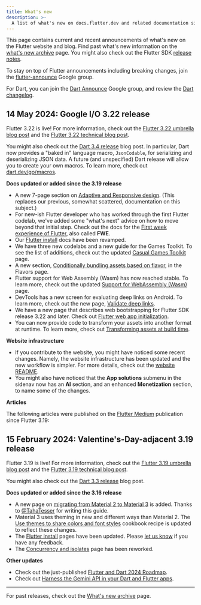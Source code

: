 ```yaml
---
title: What's new
description: >-
  A list of what's new on docs.flutter.dev and related documentation sites.
---
```


This page contains current and recent announcements
of what's new on the Flutter website and blog.
Find past what's new information on the
[what's new archive][] page.
You might also check out the
Flutter SDK [release notes][].

To stay on top of Flutter announcements including
breaking changes,
join the [flutter-announce][] Google group.

For Dart, you can join the [Dart Announce][] Google group,
and review the [Dart changelog][].

[release notes]: /release/release-notes
[flutter-announce]: {{site.groups}}/forum/#!forum/flutter-announce
[Dart Announce]: {{site.groups}}/a/dartlang.org/g/announce
[Dart changelog]: {{site.github}}/dart-lang/sdk/blob/main/CHANGELOG.md

## 14 May 2024: Google I/O 3.22 release

Flutter 3.22 is live! For more information,
check out the [Flutter 3.22 umbrella blog post][3.22-umbrella]
and the [Flutter 3.22 technical blog post][3.22-tech].

You might also check out the [Dart 3.4 release][] blog post.
In particular, Dart now provides a "baked in" language macro,
`JsonCodable`, for serializing and deserializing JSON data. 
A future (and unspecified) Dart release will allow
you to create your own macros.
To learn more, check out [dart.dev/go/macros][].

[3.22-tech]: {{site.flutter-medium}}/whats-new-in-flutter-3-22-fbde6c164fe3
[3.22-umbrella]: {{site.flutter-medium}}/io24-5e211f708a37
[Dart 3.4 release]: {{site.medium}}/dartlang/dart-3-4-bd8d23b4462a
[dart.dev/go/macros]: http://dart.dev/go/macros

**Docs updated or added since the 3.19 release**

* A new 7-page section on [Adaptive and Responsive design][].
  (This replaces our previous, somewhat scattered,
  documentation on this subject.)
* For new-ish Flutter developer who has worked through
  the first Flutter codelab, we've added some "what's next"
  advice on how to move beyond that initial step.
  Check out the docs for the
  [First week experience of Flutter][], also called **FWE**.
* Our [Flutter install][] docs have been revamped.
* We have three new codelabs and a new guide for the Games Toolkit.
  To see the list of additions,
  check out the updated [Casual Games Toolkit][] page.
* A new section, [Conditionally bundling assets based on flavor][],
  in the Flavors page.
* Flutter support for Web Assembly (Wasm) has now reached stable.
  To learn more, check out the updated
  [Support for WebAssembly (Wasm)][] page.
* DevTools has a new screen for evaluating deep links on Android.
  To learn more, check out the new page, [Validate deep links][].
* We have a new page that describes web bootstrapping for
  Flutter SDK release 3.22 and later.
  Check out [Flutter web app initialization][].
* You can now provide code to transform your assets
  into another format at runtime. To learn more,
  check out [Transforming assets at build time][].

**Website infrastructure**

* If you contribute to the website, you might have noticed
  some recent changes. Namely, the website infrastructure
  has been updated and the new workflow is simpler.
  For more details, check out the [website README][].
* You might also have noticed that the **App solutions**
  submenu in the sidenav now has an **AI** section,
  and an enhanced **Monetization** section,
  to name some of the changes.

[Adaptive and Responsive design]: /ui/adaptive-responsive
[Casual Games Toolkit]: /resources/games-toolkit
[Conditionally bundling assets based on flavor]: /deployment/flavors#conditionally-bundling-assets-based-on-flavor
[First week experience of Flutter]: /get-started/fwe
[Flutter install]: /get-started/install
[Flutter web app initialization]: /platform-integration/web/bootstrapping
[website README]: {{site.github}}/flutter/website/?tab=readme-ov-file#flutter-documentation-website
[Support for WebAssembly (Wasm)]: /platform-integration/web/wasm
[Transforming assets at build time]: /ui/assets/asset-transformation
[Validate deep links]: /tools/devtools/deep-links

**Articles**

The following articles were published on the [Flutter Medium][]
publication since Flutter 3.19:

[Flutter Medium]: {{site.flutter-medium}}

## 15 February 2024: Valentine's-Day-adjacent 3.19 release

Flutter 3.19 is live! For more information,
check out the [Flutter 3.19 umbrella blog post][3.19-umbrella]
and the [Flutter 3.19 technical blog post][3.19-tech].

You might also check out the [Dart 3.3 release][] blog post.

[3.19-tech]: {{site.flutter-medium}}/whats-new-in-flutter-3-19-58b1aae242d2
[3.19-umbrella]: {{site.flutter-medium}}/starting-2024-strong-with-flutter-and-dart-cae9845264fe
[Dart 3.3 release]: {{site.medium}}/dartlang/new-in-dart-3-3-extension-types-javascript-interop-and-more-325bf2bf6c13

**Docs updated or added since the 3.16 release**

* A new page on [migrating from Material 2 to Material 3][]
  is added. Thanks to [@TahaTesser][] for writing this guide.
* Material 3 uses theming in new and different ways than
  Material 2. The [Use themes to share colors and font styles][]
  cookbook recipe is updated to reflect these changes.
* The [Flutter install][] pages have been updated. Please
  [let us know][] if you have any feedback.
* The [Concurrency and isolates][] page has been reworked.

[@TahaTesser]: {{site.github}}/TahaTesser
[Concurrency and isolates]: /perf/isolates
[Flutter install]: /get-started/install
[let us know]: {{site.github}}/flutter/website/issues/new/choose
[migrating from Material 2 to Material 3]: /release/breaking-changes/material-3-migration
[Use themes to share colors and font styles]: /cookbook/design/themes

**Other updates**

* Check out the just-published
  [Flutter and Dart 2024 Roadmap][].
* Check out [Harness the Gemini API in your Dart and Flutter apps][].

[Flutter and Dart 2024 Roadmap]: {{site.github}}/flutter/flutter/wiki/Roadmap
[Harness the Gemini API in your Dart and Flutter apps]: {{site.flutter-medium}}/harness-the-gemini-api-in-your-dart-and-flutter-apps-00573e560381

---

For past releases, check out the
[What's new archive][] page.

[What's new archive]: /release/archive-whats-new


